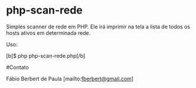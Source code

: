 # php-scan-rede

Simples scanner de rede em PHP. Ele irá imprimir na tela a lista de todos os hosts ativos em determinada rede.

Uso:

[b]$ php php-scan-rede.php[/b]

#Contato

Fábio Berbert de Paula [mailto:fberbert@gmail.com]
